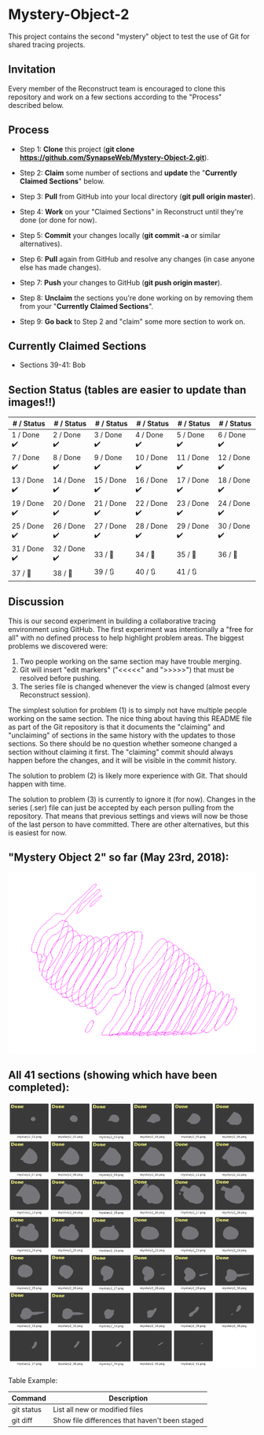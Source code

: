 # Mystery-Object-2
This project contains the second "mystery" object to test the use of Git for shared tracing projects.

## Invitation
Every member of the Reconstruct team is encouraged to clone this repository and work on a few sections according to the "Process" described below.

## Process

* Step 1: **Clone** this project (**git clone https://github.com/SynapseWeb/Mystery-Object-2.git**).

* Step 2: **Claim** some number of sections and **update** the "**Currently Claimed Sections**" below.

* Step 3: **Pull** from GitHub into your local directory (**git pull origin master**).

* Step 4: **Work** on your "Claimed Sections" in Reconstruct until they're done (or done for now).

* Step 5: **Commit** your changes locally (**git commit -a** or similar alternatives).

* Step 6: **Pull** again from GitHub and resolve any changes (in case anyone else has made changes).

* Step 7: **Push** your changes to GitHub (**git push origin master**).

* Step 8: **Unclaim** the sections you're done working on by removing them from your "**Currently Claimed Sections**".

* Step 9: **Go back** to Step 2 and "claim" some more section to work on.

## Currently Claimed Sections

* Sections 39-41: Bob

## Section Status (tables are easier to update than images!!)

| # / Status | # / Status | # / Status | # / Status | # / Status | # / Status | 
| ---------- | ---------- | ---------- | ---------- | ---------- | ---------- |
| 1 / Done  :heavy_check_mark: | 2 / Done :heavy_check_mark: | 3 / Done :heavy_check_mark: | 4 / Done :heavy_check_mark: | 5 / Done :heavy_check_mark: | 6 / Done :heavy_check_mark: |
| 7 / Done :heavy_check_mark: | 8 / Done :heavy_check_mark: | 9 / Done :heavy_check_mark: | 10 / Done :heavy_check_mark: | 11 / Done :heavy_check_mark: | 12 / Done :heavy_check_mark: |
| 13 / Done :heavy_check_mark: | 14 / Done :heavy_check_mark: | 15 / Done :heavy_check_mark: | 16 / Done :heavy_check_mark: | 17 / Done :heavy_check_mark: | 18 / Done :heavy_check_mark: |
| 19 / Done :heavy_check_mark: | 20 / Done :heavy_check_mark: | 21 / Done :heavy_check_mark: | 22 / Done :heavy_check_mark: | 23 / Done :heavy_check_mark: | 24 / Done :heavy_check_mark: |
| 25 / Done :heavy_check_mark: | 26 / Done :heavy_check_mark: | 27 / Done :heavy_check_mark: | 28 / Done :heavy_check_mark: | 29 / Done :heavy_check_mark: | 30 / Done :heavy_check_mark: |
| 31 / Done :heavy_check_mark: | 32 / Done :heavy_check_mark: | 33 / :red_circle:  | 34 / :red_circle:  | 35 / :red_circle:  | 36 / :red_circle:  |
| 37 / :red_circle:  | 38 / :red_circle:  | 39 / :arrows_clockwise:  | 40 / :arrows_clockwise:  | 41 / :arrows_clockwise:  |  |

## Discussion

This is our second experiment in building a collaborative tracing environment using GitHub. The first experiment was intentionally a "free for all" with no defined process to help highlight problem areas. The biggest problems we discovered were:

1. Two people working on the same section may have trouble merging.
2. Git will insert "edit markers" ("<<<<<" and ">>>>>") that must be resolved before pushing.
3. The series file is changed whenever the view is changed (almost every Reconstruct session).

The simplest solution for problem (1) is to simply not have multiple people working on the same section. The nice thing about having this README file as part of the Git repository is that it documents the "claiming" and "unclaiming" of sections in the same history with the updates to those sections. So there should be no question whether someone changed a section without claiming it first. The "claiming" commit should always happen before the changes, and it will be visible in the commit history.

The solution to problem (2) is likely more experience with Git. That should happen with time.

The solution to problem (3) is currently to ignore it (for now). Changes in the series (.ser) file can just be accepted by each person pulling from the repository. That means that previous settings and views will now be those of the last person to have committed. There are other alternatives, but this is easiest for now.


## "Mystery Object 2" so far (May 23rd, 2018):
![Animation](docs/Traces_2018_05_23.png?raw=true "Animation")

## All 41 sections (showing which have been completed):
![CompletedFrames](docs/All_Frames.png?raw=true "CompletedFrames")


Table Example:

| Command | Description |
| --- | --- |
| git status | List all new or modified files |
| git diff | Show file differences that haven't been staged |
